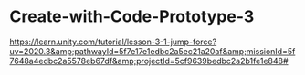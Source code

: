 # Create-with-Code-Prototype-3
https://learn.unity.com/tutorial/lesson-3-1-jump-force?uv=2020.3&amp;pathwayId=5f7e17e1edbc2a5ec21a20af&amp;missionId=5f7648a4edbc2a5578eb67df&amp;projectId=5cf9639bedbc2a2b1fe1e848#
